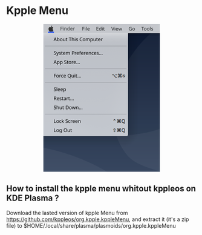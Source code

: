 # Kpple Menu

<p align="center">
    <img src="screenshots/kppleMenu.png" alt="kpple menu preview">
</p>

## How to install the kpple menu whitout kppleos on KDE Plasma ?

Download the lasted version of kpple Menu from https://github.com/kppleos/org.kpple.kppleMenu, and extract it (it's a zip file) to $HOME/.local/share/plasma/plasmoids/org.kpple.kppleMenu

